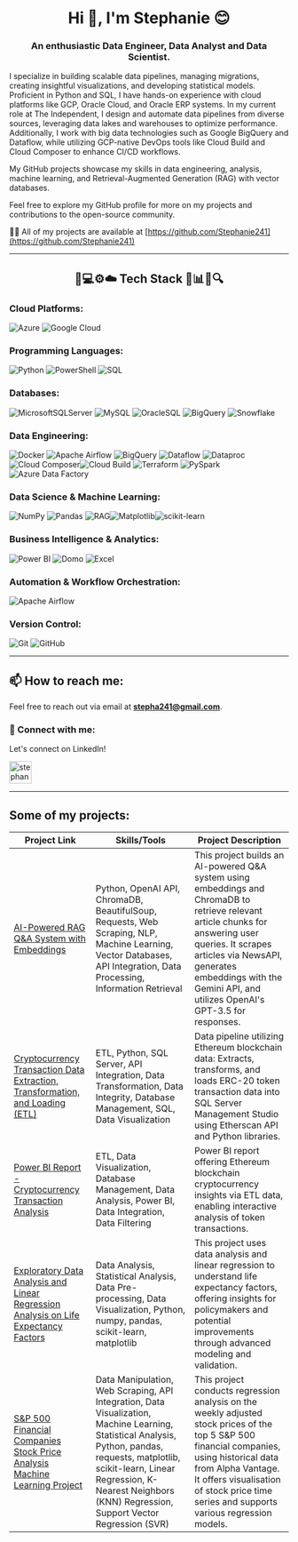 <h1 align="center">Hi 👋, I'm Stephanie 😊 </h1>
<h3 align="center">An enthusiastic Data Engineer, Data Analyst and Data Scientist. </h3>

I specialize in building scalable data pipelines, managing migrations, creating insightful visualizations, and developing statistical models. Proficient in Python and SQL, I have hands-on experience with cloud platforms like GCP, Oracle Cloud, and Oracle ERP systems. In my current role at The Independent, I design and automate data pipelines from diverse sources, leveraging data lakes and warehouses to optimize performance. Additionally, I work with big data technologies such as Google BigQuery and Dataflow, while utilizing GCP-native DevOps tools like Cloud Build and Cloud Composer to enhance CI/CD workflows.

My GitHub projects showcase my skills in data engineering, analysis, machine learning, and Retrieval-Augmented Generation (RAG) with vector databases.

Feel free to explore my GitHub profile for more on my projects and contributions to the open-source community.

👨‍💻 All of my projects are available at [https://github.com/Stephanie241](https://github.com/Stephanie241)

---
<h2 align="center">🚀💻⚙️☁️ Tech Stack 🔗📊🔧🔍</h2>

### Cloud Platforms:
![Azure](https://img.shields.io/badge/azure-%230072C6.svg?style=for-the-badge&logo=microsoftazure&logoColor=white)   ![Google Cloud](https://img.shields.io/badge/GoogleCloud-%234285F4.svg?style=for-the-badge&logo=google-cloud&logoColor=white)  

### Programming Languages:
![Python](https://img.shields.io/badge/python-3670A0?style=for-the-badge&logo=python&logoColor=ffdd54)   ![PowerShell](https://img.shields.io/badge/PowerShell-%235391FE.svg?style=for-the-badge&logo=powershell&logoColor=white) ![SQL](https://img.shields.io/badge/SQL-%2307405B.svg?style=for-the-badge&logo=postgresql&logoColor=white)

### Databases:
![MicrosoftSQLServer](https://img.shields.io/badge/Microsoft%20SQL%20Server-CC2927?style=for-the-badge&logo=microsoft%20sql%20server&logoColor=white) ![MySQL](https://img.shields.io/badge/mysql-4479A1.svg?style=for-the-badge&logo=mysql&logoColor=white) ![OracleSQL](https://img.shields.io/badge/Oracle-FF0000?style=for-the-badge&logo=oracle&logoColor=white) ![BigQuery](https://img.shields.io/badge/Google%20BigQuery-%234285F4.svg?style=for-the-badge&logo=google-cloud&logoColor=white)   ![Snowflake](https://img.shields.io/badge/Snowflake-%234B8B3B.svg?style=for-the-badge&logo=snowflake&logoColor=white)

### Data Engineering:
![Docker](https://img.shields.io/badge/docker-%230db7ed.svg?style=for-the-badge&logo=docker&logoColor=white) ![Apache Airflow](https://img.shields.io/badge/Apache%20Airflow-017CEE?style=for-the-badge&logo=Apache%20Airflow&logoColor=white) ![BigQuery](https://img.shields.io/badge/BigQuery-%23007A3D.svg?style=for-the-badge&logo=googlebigquery&logoColor=white) ![Dataflow](https://img.shields.io/badge/Google%20Dataflow-%236c6ed2.svg?style=for-the-badge&logo=googlecloud&logoColor=white) ![Dataproc](https://img.shields.io/badge/Cloud%20Dataproc-%232d5a94.svg?style=for-the-badge&logo=googlecloud&logoColor=white) ![Cloud Composer](https://img.shields.io/badge/Cloud%20Composer-%232f6c8f.svg?style=for-the-badge&logo=googlecloud&logoColor=white)![Cloud Build](https://img.shields.io/badge/Cloud%20Build-%233D63B7.svg?style=for-the-badge&logo=googlecloud&logoColor=white) ![Terraform](https://img.shields.io/badge/Terraform-%235835CC.svg?style=for-the-badge&logo=terraform&logoColor=white) ![PySpark](https://img.shields.io/badge/PySpark-%23E25A1C.svg?style=for-the-badge&logo=apachespark&logoColor=white) ![Azure Data Factory](https://img.shields.io/badge/Azure%20Data%20Factory-%230072C6.svg?style=for-the-badge&logo=azuredevops&logoColor=white) 

### Data Science & Machine Learning:
![NumPy](https://img.shields.io/badge/numpy-%23013243.svg?style=for-the-badge&logo=numpy&logoColor=white) ![Pandas](https://img.shields.io/badge/pandas-%23150458.svg?style=for-the-badge&logo=pandas&logoColor=white) ![RAG](https://img.shields.io/badge/RAG-%234B0082.svg?style=for-the-badge&logo=ai&logoColor=white)![Matplotlib](https://img.shields.io/badge/Matplotlib-%23ffffff.svg?style=for-the-badge&logo=Matplotlib&logoColor=black)![scikit-learn](https://img.shields.io/badge/scikit--learn-%23F7931E.svg?style=for-the-badge&logo=scikit-learn&logoColor=white)

### Business Intelligence & Analytics:
![Power BI](https://img.shields.io/badge/Power%20BI-%23F2C811.svg?style=for-the-badge&logo=Power-BI&logoColor=white) ![Domo](https://img.shields.io/badge/Domo-%23A6D2B4.svg?style=for-the-badge&logo=domo&logoColor=white) ![Excel](https://img.shields.io/badge/Excel-%2312A6C1.svg?style=for-the-badge&logo=microsoft-excel&logoColor=white)


### Automation & Workflow Orchestration:
![Apache Airflow](https://img.shields.io/badge/Apache%20Airflow-017CEE?style=for-the-badge&logo=Apache%20Airflow&logoColor=white)

### Version Control:
![Git](https://img.shields.io/badge/git-%23F05033.svg?style=for-the-badge&logo=git&logoColor=white) ![GitHub](https://img.shields.io/badge/github-%23121011.svg?style=for-the-badge&logo=github&logoColor=white)  

---

## 📫 How to reach me:
Feel free to reach out via email at **[stepha241@gmail.com](mailto:stepha241@gmail.com)**.


### 💬 Connect with me:
Let's connect on LinkedIn!

<p align="left">
  <a href="https://www.linkedin.com/in/spilavakis/" target="_blank">
    <img align="center" src="https://raw.githubusercontent.com/rahuldkjain/github-profile-readme-generator/master/src/images/icons/Social/linked-in-alt.svg" alt="stephanie-pilavakis" height="40" width="40" />
  </a>
</p>

---

## Some of my projects:
| Project Link | Skills/Tools | Project Description |
|--------------|--------------|---------------------|
| [AI-Powered RAG Q&A System with Embeddings](https://github.com/Stephanie241/RAG-System-with-Embeddings) | Python, OpenAI API, ChromaDB, BeautifulSoup, Requests, Web Scraping, NLP, Machine Learning, Vector Databases, API Integration, Data Processing, Information Retrieval | This project builds an AI-powered Q&A system using embeddings and ChromaDB to retrieve relevant article chunks for answering user queries. It scrapes articles via NewsAPI, generates embeddings with the Gemini API, and utilizes OpenAI's GPT-3.5 for responses. |
| [Cryptocurrency Transaction Data Extraction, Transformation, and Loading (ETL)](https://github.com/Stephanie241/EtherScanETLProject) | ETL, Python, SQL Server, API Integration, Data Transformation, Data Integrity, Database Management, SQL, Data Visualization | Data pipeline utilizing Ethereum blockchain data: Extracts, transforms, and loads ERC-20 token transaction data into SQL Server Management Studio using Etherscan API and Python libraries. |
| [Power BI Report - Cryptocurrency Transaction Analysis](https://github.com/Stephanie241/EthereumTokenGeneralReport) | ETL, Data Visualization, Database Management, Data Analysis, Power BI, Data Integration, Data Filtering | Power BI report offering Ethereum blockchain cryptocurrency insights via ETL data, enabling interactive analysis of token transactions. |
| [Exploratory Data Analysis and Linear Regression Analysis on Life Expectancy Factors](https://github.com/Stephanie241/LinearRegressionProject) | Data Analysis, Statistical Analysis, Data Pre-processing, Data Visualization, Python, numpy, pandas, scikit-learn, matplotlib | This project uses data analysis and linear regression to understand life expectancy factors, offering insights for policymakers and potential improvements through advanced modeling and validation. |
| [S&P 500 Financial Companies Stock Price Analysis Machine Learning Project](https://github.com/Stephanie241/S-P500MachineLearningProject) | Data Manipulation, Web Scraping, API Integration, Data Visualization, Machine Learning, Statistical Analysis, Python, pandas, requests, matplotlib, scikit-learn, Linear Regression, K-Nearest Neighbors (KNN) Regression, Support Vector Regression (SVR) | This project conducts regression analysis on the weekly adjusted stock prices of the top 5 S&P 500 financial companies, using historical data from Alpha Vantage. It offers visualisation of stock price time series and supports various regression models.
